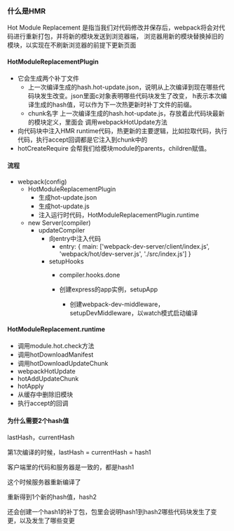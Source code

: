 ### 什么是HMR
Hot Module Replacement 是指当我们对代码修改并保存后，webpack将会对代码进行重新打包，并将新的模块发送到浏览器端，
浏览器用新的模块替换掉旧的模块，以实现在不刷新浏览器的前提下更新页面


#### HotModuleReplacementPlugin
- 它会生成两个补丁文件
    + 上一次编译生成的hash.hot-update.json，说明从上次编译到现在哪些代码块发生改变。json里面c对象表明哪些代码块发生了改变，
    h表示本次编译生成的hash值，可以作为下一次热更新时补丁文件的前缀。
    + chunk名字 上一次编译生成的hash.hot-update.js，存放着此代码块最新的模块定义，里面会
    调用webpackHotUpdate方法
- 向代码块中注入HMR runtime代码，热更新的主要逻辑，比如拉取代码，执行代码，执行accept回调都是它注入到chunk中的
- hotCreateRequire 会帮我们给模块module的parents，children赋值。


#### 流程
- webpack(config)
    + HotModuleReplacementPlugin
        + 生成hot-update.json
        + 生成hot-update.js
        + 注入运行时代码，HotModuleReplacementPlugin.runtime
    + new Server(compiler)
        + updateCompiler
            + 向entry中注入代码
                + entry: { main: ['webpack-dev-server/client/index.js', 'webpack/hot/dev-server.js', './src/index.js'] }
            + setupHooks
                + compiler.hooks.done
                    
                + 创建express的app实例，setupApp
                    + 创建webpack-dev-middleware，setupDevMiddleware，以watch模式启动编译

#### HotModuleReplacement.runtime
- 调用module.hot.check方法
- 调用hotDownloadManifest
- 调用hotDownloadUpdateChunk
- webpackHotUpdate
- hotAddUpdateChunk
- hotApply
- 从缓存中删除旧模块
- 执行accept的回调


#### 为什么需要2个hash值
lastHash，currentHash

第1次编译的时候，lastHash = currentHash = hash1

客户端里的代码和服务器是一致的，都是hash1

这个时候服务器重新编译了

重新得到1个新的hash值，hash2

还会创建一个hash1的补丁包，包里会说明hash1到hash2哪些代码块发生了变更，以及发生了哪些变更
